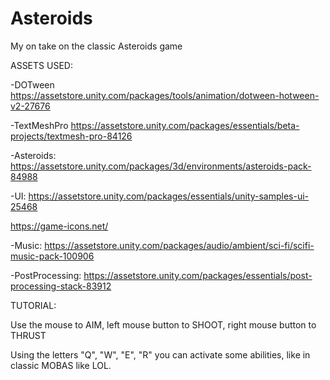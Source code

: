 # Asteroids
My on take on the classic Asteroids game

ASSETS USED:

-DOTween
https://assetstore.unity.com/packages/tools/animation/dotween-hotween-v2-27676

-TextMeshPro
https://assetstore.unity.com/packages/essentials/beta-projects/textmesh-pro-84126

-Asteroids: 
https://assetstore.unity.com/packages/3d/environments/asteroids-pack-84988

-UI: 
https://assetstore.unity.com/packages/essentials/unity-samples-ui-25468

https://game-icons.net/

-Music: 
https://assetstore.unity.com/packages/audio/ambient/sci-fi/scifi-music-pack-100906

-PostProcessing:
https://assetstore.unity.com/packages/essentials/post-processing-stack-83912

TUTORIAL:

Use the mouse to AIM, left mouse button to SHOOT, right mouse button to THRUST

Using the letters "Q", "W", "E", "R" you can activate some abilities, like in classic MOBAS like LOL.
